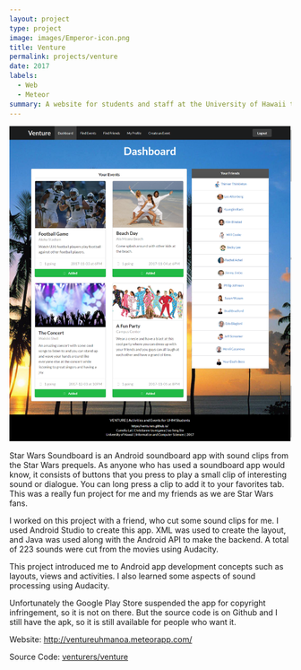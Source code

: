 ```yaml
---
layout: project
type: project
image: images/Emperor-icon.png
title: Venture
permalink: projects/venture
date: 2017
labels:
  - Web
  - Meteor
summary: A website for students and staff at the University of Hawaii to find friends and events
---
```


<img class="ui medium right floated image" src="../images/venture_dashboard.png">

Star Wars Soundboard is an Android soundboard app with sound clips from the Star Wars prequels. As anyone who has used a soundboard app would know, it consists of buttons that you press to play a small clip of interesting sound or dialogue. You can long press a clip to add it to your favorites tab. This was a really fun project for me and my friends as we are Star Wars fans.

I worked on this project with a friend, who cut some sound clips for me. I used Android Studio to create this app. XML was used to create the layout, and Java was used along with the Android API to make the backend. A total of 223 sounds were cut from the movies using Audacity.

This project introduced me to Android app development concepts such as layouts, views and activities. I also learned some aspects of sound processing using Audacity.

Unfortunately the Google Play Store suspended the app for copyright infringement, so it is not on there. But the source code is on Github and I still have the apk, so it is still available for people who want it.

Website: <a href="http://ventureuhmanoa.meteorapp.com/">http://ventureuhmanoa.meteorapp.com/</a>

Source Code: <a href="https://github.com/venturers/venture"><i class="large github icon "></i>venturers/venture</a>

